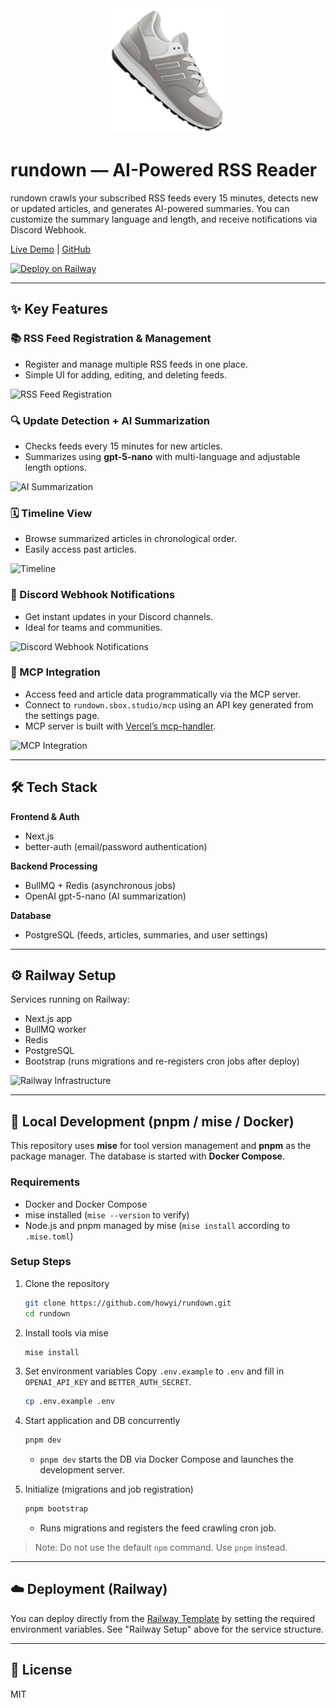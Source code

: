 <div align="center">
  <img src="app/icon.png" alt="rundown Logo" width="200" />
</div>

# rundown — AI-Powered RSS Reader

rundown crawls your subscribed RSS feeds every 15 minutes, detects new or updated articles, and generates AI-powered summaries.
You can customize the summary language and length, and receive notifications via Discord Webhook.

[Live Demo](https://rundown.sbox.studio) | [GitHub](https://github.com/howyi/rundown) 

[![Deploy on Railway](https://railway.com/button.svg)](https://railway.com/deploy/rundown-1?referralCode=uKuNOt)

---

## ✨ Key Features

### 📚 RSS Feed Registration & Management

* Register and manage multiple RSS feeds in one place.
* Simple UI for adding, editing, and deleting feeds.

![RSS Feed Registration](https://dev-to-uploads.s3.amazonaws.com/uploads/articles/2fd4crqjtcgnflzv6o8o.png)

### 🔍 Update Detection + AI Summarization

* Checks feeds every 15 minutes for new articles.
* Summarizes using **gpt-5-nano** with multi-language and adjustable length options.

![AI Summarization](https://dev-to-uploads.s3.amazonaws.com/uploads/articles/6ogghc2n78ife7k0pdon.gif)

### 🗓 Timeline View

* Browse summarized articles in chronological order.
* Easily access past articles.

![Timeline](https://dev-to-uploads.s3.amazonaws.com/uploads/articles/ra9g6ldpiq3dd7d6wtbq.png)

### 🔔 Discord Webhook Notifications

* Get instant updates in your Discord channels.
* Ideal for teams and communities.

![Discord Webhook Notifications](https://dev-to-uploads.s3.amazonaws.com/uploads/articles/1aae1g7ytkh5556mtoz9.png)

### 🔗 MCP Integration

* Access feed and article data programmatically via the MCP server.
* Connect to `rundown.sbox.studio/mcp` using an API key generated from the settings page.
* MCP server is built with [Vercel’s mcp-handler](https://github.com/vercel/mcp-adapter).

![MCP Integration](https://dev-to-uploads.s3.amazonaws.com/uploads/articles/17450f6wwhtndbzfjs6s.png)

---

## 🛠 Tech Stack

**Frontend & Auth**

* Next.js
* better-auth (email/password authentication)

**Backend Processing**

* BullMQ + Redis (asynchronous jobs)
* OpenAI gpt-5-nano (AI summarization)

**Database**

* PostgreSQL (feeds, articles, summaries, and user settings)

---

## ⚙️ Railway Setup

Services running on Railway:

* Next.js app
* BullMQ worker
* Redis
* PostgreSQL
* Bootstrap (runs migrations and re-registers cron jobs after deploy)

![Railway Infrastructure](https://dev-to-uploads.s3.amazonaws.com/uploads/articles/5vnfo0rthjoxx3qo0khp.png)

---

## 🚀 Local Development (pnpm / mise / Docker)

This repository uses **mise** for tool version management and **pnpm** as the package manager. The database is started with **Docker Compose**.

### Requirements

* Docker and Docker Compose
* mise installed (`mise --version` to verify)
* Node.js and pnpm managed by mise (`mise install` according to `.mise.toml`)

### Setup Steps

1. Clone the repository

   ```bash
   git clone https://github.com/howyi/rundown.git
   cd rundown
   ```

2. Install tools via mise

   ```bash
   mise install
   ```

3. Set environment variables
   Copy `.env.example` to `.env` and fill in `OPENAI_API_KEY` and `BETTER_AUTH_SECRET`.

   ```bash
   cp .env.example .env
   ```

4. Start application and DB concurrently

   ```bash
   pnpm dev
   ```

   * `pnpm dev` starts the DB via Docker Compose and launches the development server.

5. Initialize (migrations and job registration)

   ```bash
   pnpm bootstrap
   ```

   * Runs migrations and registers the feed crawling cron job.

> Note: Do not use the default `npm` command. Use `pnpm` instead.

---

## ☁️ Deployment (Railway)

You can deploy directly from the [Railway Template](https://railway.com/deploy/rundown-1) by setting the required environment variables. See "Railway Setup" above for the service structure.

---

## 📌 License

MIT
